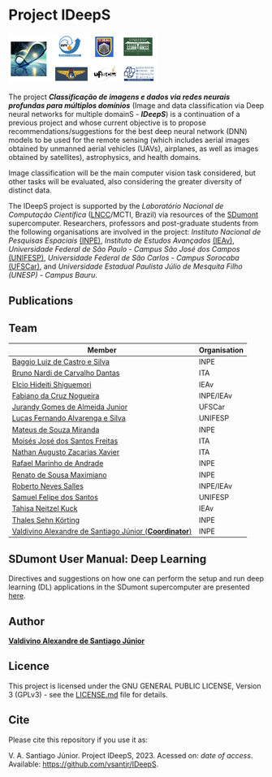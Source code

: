 # Project IDeepS


<img src="https://github.com/vsantjr/CAP/blob/master/Images/logo1ideeps.png" width=58%>

The project ***Classificação de imagens e dados via redes neurais profundas para múltiplos domínios*** (Image and data classification via Deep neural networks for multiple domainS - ***IDeepS***) is a continuation of a previous project and whose current objective is to propose recommendations/suggestions for the best deep neural network (DNN) models to be used for the remote sensing (which includes aerial images obtained by unmanned aerial vehicles (UAVs), airplanes, as well as images obtained by satellites), astrophysics, and health domains. 

Image classification will be the main computer vision task considered, but other tasks will be evaluated, also considering the greater diversity of distinct data.

The IDeepS project is supported by the *Laboratório Nacional de Computação Científica* ([LNCC](https://www.gov.br/lncc/pt-br)/MCTI, Brazil) via resources of the [SDumont](http://sdumont.lncc.br) supercomputer. Researchers, professors and post-graduate students from the following organisations are involved in the project: *Instituto Nacional de Pesquisas Espaciais* [(INPE)](https://www.gov.br/inpe/pt-br), *Instituto de Estudos Avançados* [(IEAv)](https://ieav.dcta.mil.br/), *Universidade Federal de São Paulo - Campus São José dos Campos* [(UNIFESP)](https://www.unifesp.br/campus/sjc/), *Universidade Federal de São Carlos - Campus Sorocaba* [(UFSCar)](https://www.sorocaba.ufscar.br/), and *Universidade Estadual Paulista Júlio de Mesquita Filho (UNESP) - Campus Bauru*.


## Publications

<!-- :white_check_mark: V. A. Santiago Júnior. Evaluating Deep Learning Techniques for Blind Image Super-Resolution within a High-Scale Multi-Domain Perspective. AI, v. 4, p. 598-619, 2023. Access [here](https://www.mdpi.com/2673-2688/4/3/32).

:white_check_mark: L. F. A. Silva, N. Sebe, and J. Almeida. Tightening Classification Boundaries in Open Set Domain Adaptation through Unknown Exploitation. In: Proceedings of The 36th Conference on Graphics, Patterns and Images (SIBGRAPI 2023), 2023, Rio Grande, RS, Brazil, Accepted for publication. Access [here](http://urlib.net/ibi/8JMKD3MGPEW34M/49LHPT8).

:white_check_mark: L. F. A. Silva and J. Almeida. Open Set Domain Adaptation Methods in Deep Networks for Image Recognition. In: Proceedings of The 36th Conference on Graphics, Patterns and Images (SIBGRAPI 2023), 2023, Rio Grande, RS, Brazil, Accepted for publication. Access [here](http://urlib.net/ibi/8JMKD3MGPEW34M/49S978P).

:white_check_mark: S. F. dos Santos, R. Berriel, T. Oliveira-Santos, N. Sebe, J. Almeida. Budget-Aware Pruning for Multi-domain Learning. In: Proceedings of the 22nd International Conference on Image Analysis and Processing (ICIAP 2023), 2023, p. 1-12. Access [here](https://www.springerprofessional.de/budget-aware-pruning-for-multi-domain-learning/26004324). 

:white_check_mark: V. A. Santiago Júnior. Deep learning techniques for blind image super-resolution: A high-scale multi-domain perspective evaluation. arXiv:2306.09426 [eess.IV], 2023. Access [here](https://arxiv.org/abs/2306.09426). 

:white_check_mark: V. A. Santiago Júnior. A Method and Experiment to evaluate Deep Neural Networks as Test Oracles for Scientific Software. In: Proceedings of the 2022 IEEE/ACM International Conference on Automation of Software Test (AST 2022, co-located with ICSE 2022), 2022, Pittsburgh, PA, USA, p. 40-51. Access [here](https://ieeexplore.ieee.org/document/9796455).

:white_check_mark: M. S. Miranda, L. F. A. Silva, S. F. dos Santos, V. A. Santiago Júnior, T. S. Körting, and J. Almeida. A High-Spatial Resolution Dataset and Few-shot Deep Learning Benchmark for Image Classification. In: Proceedings of The 35th Conference on Graphics, Patterns and Images (SIBGRAPI 2022), 2022, Natal, RN, Brazil, p. 19-24. Access [here](https://ieeexplore.ieee.org/document/9991746). 

:white_check_mark: R. S. Maximiano, V. A. Santiago Júnior, and E. H. Shiguemori. Artificial Neural Networks to Analyze Energy Consumption and Temperature of UAV On-Board Computers Executing Algorithms for Object Detection. In: Proceedings of the 11th Brazilian Conference on Intelligent Systems (BRACIS 2022), 2022, Campinas, SP, Brazil, v. 13654, p. 523-538. Access [here](https://link.springer.com/chapter/10.1007/978-3-031-21689-3_37).

:white_check_mark: R. S. Maximiano, V. A. Santiago Júnior, and E. H. Shiguemori. On the benefits of automated tuning of hyperparameters: an experiment related to temperature prediction on UAV computers. In: Proceedings of the XIX Encontro Nacional de Inteligência Artificial e Computacional (ENIAC 2022), 2022, Campinas, SP, Brazil, v. 1. p. 509-520. Access [here](https://sol.sbc.org.br/index.php/eniac/article/view/22808).-->



## Team

| Member                                                                   | Organisation |
| ------------------------------------------------------------------       | ------------ | 
| [Baggio Luiz de Castro e Silva](http://lattes.cnpq.br/4816443925174561)  | INPE |
| [Bruno Nardi de Carvalho Dantas](http://lattes.cnpq.br/4111398377089142) | ITA |
| [Elcio Hideiti Shiguemori](http://lattes.cnpq.br/7243145638158319)      | IEAv |
| [Fabiano da Cruz Nogueira](http://lattes.cnpq.br/6031798071842880)       | INPE/IEAv |
| [Jurandy Gomes de Almeida Junior](http://lattes.cnpq.br/4495269939725770) | UFSCar |
| [Lucas Fernando Alvarenga e Silva](http://lattes.cnpq.br/4140520490333280) | UNIFESP |
| [Mateus de Souza Miranda](http://lattes.cnpq.br/2824146679184873)        | INPE |
| [Moisés José dos Santos Freitas](http://lattes.cnpq.br/9275786037892188) | ITA |  
| [Nathan Augusto Zacarias Xavier](http://lattes.cnpq.br/2088578568009855) | ITA |
| [Rafael Marinho de Andrade](http://lattes.cnpq.br/4682129139227457) | INPE |
| [Renato de Sousa Maximiano](http://lattes.cnpq.br/1945825460200477)      | INPE |
| [Roberto Neves Salles](http://lattes.cnpq.br/1079339034274017)           | INPE/IEAv |
| [Samuel Felipe dos Santos](http://lattes.cnpq.br/6937319280473488)  | UNIFESP |
| [Tahisa Neitzel Kuck](http://lattes.cnpq.br/5916336585782787)     |  IEAv  |
| [Thales Sehn Körting](http://lattes.cnpq.br/8609036872819243)          | INPE |
| [Valdivino Alexandre de Santiago Júnior (**Coordinator**)](http://lattes.cnpq.br/5039690360728170) | INPE |


## SDumont User Manual: Deep Learning

Directives and suggestions on how one can perform the setup and run deep learning (DL) applications in the SDumont supercomputer are presented [here](https://github.com/vsantjr/IDeepS/blob/master/Mark/usermanualdl.md#sdumont-user-manual-deep-learning). 



## Author

[**Valdivino Alexandre de Santiago J&uacute;nior**](https://www.linkedin.com/in/valdivino-alexandre-de-santiago-j%C3%BAnior-103109206/?locale=en_US)

## Licence

This project is licensed under the GNU GENERAL PUBLIC LICENSE, Version 3 (GPLv3) - see the [LICENSE.md](LICENSE) file for details.

## Cite

Please cite this repository if you use it as:

V. A. Santiago J&uacute;nior. Project IDeepS, 2023. Acessed on: *date of access*. Available: https://github.com/vsantjr/IDeepS. 